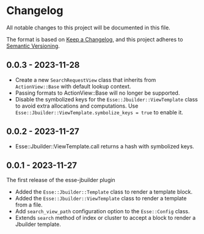 # Changelog

All notable changes to this project will be documented in this file.

The format is based on [Keep a Changelog](https://keepachangelog.com/en/1.0.0/), and this project adheres to [Semantic Versioning](https://semver.org/spec/v2.0.0.html).

## 0.0.3 - 2023-11-28
* Create a new `SearchRequestView` class that inherits from `ActionView::Base` with default lookup context.
* Passing formats to ActionView::Base will no longer be supported.
* Disable the symbolized keys for the `Esse::Jbuilder::ViewTemplate` class to avoid extra allocations and computations. Use `Esse::Jbuilder::ViewTemplate.symbolize_keys = true` to enable it.

## 0.0.2 - 2023-11-27
* Esse::Jbuilder::ViewTemplate.call returns a hash with symbolized keys.

## 0.0.1 - 2023-11-27
The first release of the esse-jbuilder plugin
* Added the `Esse::Jbuilder::Template` class to render a template block.
* Added the `Esse::Jbuilder::ViewTemplate` class to render a template from a file.
* Add `search_view_path` configuration option to the `Esse::Config` class.
* Extends `search` method of index or cluster to accept a block to render a Jbuilder template.
